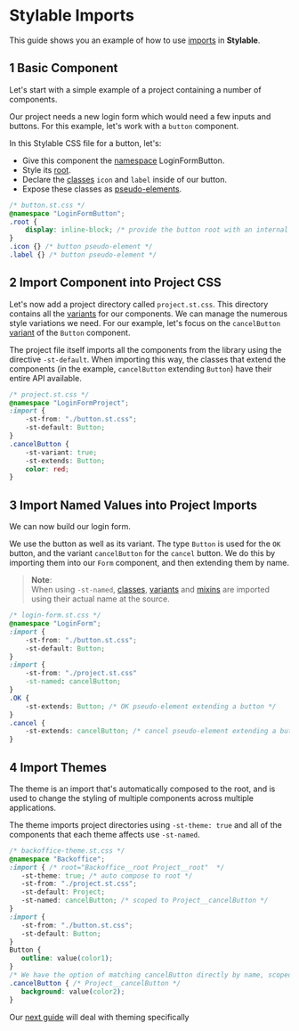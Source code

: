 # Stylable Imports

This guide shows you an example of how to use [imports](../references/imports.md) in **Stylable**.

## 1 Basic Component

Let's start with a simple example of a project containing a number of components. 

Our project needs a new login form which would need a few inputs and buttons. For this example, let's work with a `button` component.

In this Stylable CSS file for a button, let's:
* Give this component the [namespace](../references/namespace.md) LoginFormButton. 
* Style its [root](../references/root.md). 
* Declare the [classes](../references/class-selectors.md) `icon` and `label` inside of our button.
* Expose these classes as [pseudo-elements](../references/pseudo-elements.md).


```css
/* button.st.css */
@namespace "LoginFormButton";
.root {
    display: inline-block; /* provide the button root with an internal style */
}
.icon {} /* button pseudo-element */
.label {} /* button pseudo-element */
```

## 2 Import Component into Project CSS

Let's now add a project directory called `project.st.css`. This directory contains all the [variants](../references/variants.md) for our components. We can manage the numerous style variations we need. For our example, let's focus on the `cancelButton` [variant](../references/variants.md) of the `Button` component.

The project file itself imports all the components from the library using the directive `-st-default`. When importing this way, the classes that extend the components (in the example, `cancelButton` extending `Button`) have their entire API available.

```css
/* project.st.css */
@namespace "LoginFormProject";
:import {
    -st-from: "./button.st.css";
    -st-default: Button;
}
.cancelButton {
    -st-variant: true;
    -st-extends: Button;
    color: red;
}
```

## 3 Import Named Values into Project Imports

We can now build our login form.

We use the button as well as its variant. The type `Button` is used for the `OK` button, and the variant `cancelButton` for the `cancel` button. We do this by importing them into our `Form` component, and then extending them by name.

> **Note**:  
> When using `-st-named`, [classes](../references/class-selector.md), [variants](../references/variants.md) and [mixins](.,/refernces/mixin-syntax.md) are imported using their actual name at the source. 

```css
/* login-form.st.css */
@namespace "LoginForm";
:import {
    -st-from: "./button.st.css";
    -st-default: Button;
}
:import {
    -st-from: "./project.st.css"
    -st-named: cancelButton;
}
.OK {
    -st-extends: Button; /* OK pseudo-element extending a button */
}
.cancel { 
    -st-extends: cancelButton; /* cancel pseudo-element extending a button */
}
```

## 4 Import Themes

The theme is an import that's automatically composed to the root, and is used to change the styling of multiple components across multiple applications.

The theme imports project directories using `-st-theme: true` and all of the components that each theme affects use `-st-named`. 

```css
/* backoffice-theme.st.css */
@namespace "Backoffice";
:import { /* root="Backoffice__root Project__root"  */
   -st-theme: true; /* auto compose to root */
   -st-from: "./project.st.css";
   -st-default: Project;
   -st-named: cancelButton; /* scoped to Project__cancelButton */
}
:import {
   -st-from: "./button.st.css";
   -st-default: Button;
}
Button {
   outline: value(color1);
}
/* We have the option of matching cancelButton directly by name, scoped to Project__cancelButton */
.cancelButton { /* Project__cancelButton */
   background: value(color2);
}
```

Our [next guide](./stylable-theming-guide.md) will deal with theming specifically

